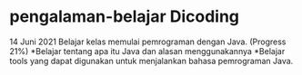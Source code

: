 # pengalaman-belajar Dicoding

14 Juni 2021
Belajar kelas memulai pemrograman dengan Java. (Progress 21%)
*Belajar tentang apa itu Java dan alasan menggunakannya
*Belajar tools yang dapat digunakan untuk menjalankan bahasa pemrograman Java. 
